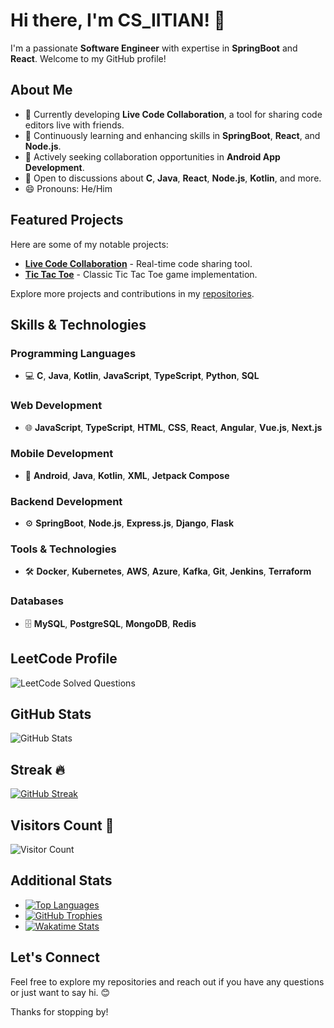 # Hi there, I'm CS_IITIAN! 👋

I'm a passionate **Software Engineer** with expertise in **SpringBoot** and **React**. Welcome to my GitHub profile!

## About Me

- 🔭 Currently developing **Live Code Collaboration**, a tool for sharing code editors live with friends.
- 🌱 Continuously learning and enhancing skills in **SpringBoot**, **React**, and **Node.js**.
- 👯 Actively seeking collaboration opportunities in **Android App Development**.
- 💬 Open to discussions about **C**, **Java**, **React**, **Node.js**, **Kotlin**, and more.
- 😄 Pronouns: He/Him

## Featured Projects

Here are some of my notable projects:

- [**Live Code Collaboration**](https://github.com/csiitian/live-code-collaboration) - Real-time code sharing tool.
- [**Tic Tac Toe**](https://github.com/csiitian/tic-tac-toe) - Classic Tic Tac Toe game implementation.

Explore more projects and contributions in my [repositories](https://github.com/csiitian?tab=repositories).

## Skills & Technologies

### Programming Languages
- 💻 **C**, **Java**, **Kotlin**, **JavaScript**, **TypeScript**, **Python**, **SQL**

### Web Development
- 🌐 **JavaScript**, **TypeScript**, **HTML**, **CSS**, **React**, **Angular**, **Vue.js**, **Next.js**

### Mobile Development
- 📱 **Android**, **Java**, **Kotlin**, **XML**, **Jetpack Compose**

### Backend Development
- ⚙️ **SpringBoot**, **Node.js**, **Express.js**, **Django**, **Flask**

### Tools & Technologies
- 🛠️ **Docker**, **Kubernetes**, **AWS**, **Azure**, **Kafka**, **Git**, **Jenkins**, **Terraform**

### Databases
- 🗄️ **MySQL**, **PostgreSQL**, **MongoDB**, **Redis**

## LeetCode Profile
![LeetCode Solved Questions](https://leetcode-profile.vercel.app/?username=cs_iitian)

## GitHub Stats
![GitHub Stats](https://github-readme-stats.vercel.app/api?username=csiitian&show_icons=true&hide_title=true&count_private=true&include_all_commits=true)

## Streak 🔥
[![GitHub Streak](https://github-readme-streak-stats.herokuapp.com?user=csiitian&theme=algolia&date_format=M%20j%5B%2C%20Y%5D)](https://git.io/streak-stats)

## Visitors Count 🚶
![Visitor Count](https://komarev.com/ghpvc/?username=csiitian&color=blue&style=for-the-badge)

## Additional Stats

- [![Top Languages](https://github-readme-stats.vercel.app/api/top-langs/?username=csiitian&layout=compact&hide=html)](https://github.com/csiitian?tab=repositories)
- [![GitHub Trophies](https://github-profile-trophy.vercel.app/?username=csiitian&theme=darkhub&margin-w=15)](https://github.com/csiitian?tab=repositories)
- [![Wakatime Stats](https://wakatime.com/badge/user/your_username.svg)](https://wakatime.com/@your_username)

## Let's Connect
Feel free to explore my repositories and reach out if you have any questions or just want to say hi. 😊

Thanks for stopping by!
